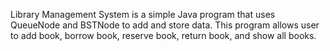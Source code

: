 Library Management System is a simple Java program that uses QueueNode and BSTNode to add and store data.
This program allows user to add book, borrow book, reserve book, return book, and show all books.

